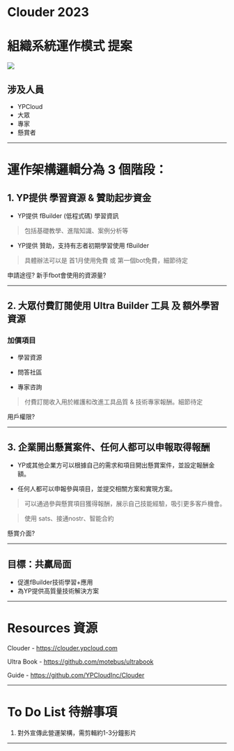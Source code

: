Clouder 2023
===

# 組織系統運作模式 提案

![](https://s3.ypcloud.com/hackmd/uploads/upload_ab3effa4f01a0e6fc0e5baf16c6093a6.PNG)

## 涉及人員
- YPCloud
- 大眾
- 專家
- 懸賞者

---
# 運作架構邏輯分為 3 個階段：

## 1. YP提供 學習資源 & 贊助起步資金

- YP提供 fBuilder (低程式碼) 學習資訊
> 包括基礎教學、進階知識、案例分析等

- YP提供 贊助，支持有志者初期學習使用 fBuilder
> 具體辦法可以是 首1月使用免費 或 第一個bot免費，細節待定

申請途徑?
新手fbot會使用的資源量?

---
## 2. 大眾付費訂閱使用 Ultra Builder 工具 及 額外學習資源

### 加價項目

- 學習資源

- 問答社區

- 專家咨詢

> 付費訂閱收入用於維護和改進工具品質 & 技術專家報酬。細節待定

用戶權限?

---
## 3. 企業開出懸賞案件、任何人都可以申報取得報酬

- YP或其他企業方可以根據自己的需求和項目開出懸賞案件，並設定報酬金額。

- 任何人都可以申報參與項目，並提交相關方案和實現方案。

> 可以通過參與懸賞項目獲得報酬，展示自己技能經驗，吸引更多客戶機會。

> 使用 sats、接通nostr、智能合約

懸賞介面?

---
## 目標：共贏局面
- 促進fBuilder技術學習+應用
- 為YP提供高質量技術解決方案

---
# Resources 資源

Clouder - https://clouder.ypcloud.com

Ultra Book - https://github.com/motebus/ultrabook

Guide - https://github.com/YPCloudInc/Clouder

---
# To Do List 待辦事項

1. 對外宣傳此營運架構，需剪輯約1-3分鐘影片

---